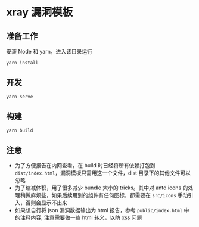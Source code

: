 # xray 漏洞模板

## 准备工作

安装 Node 和 yarn，进入该目录运行
```
yarn install
```

## 开发
```
yarn serve
```

## 构建
```
yarn build
```

## 注意

+ 为了方便报告在内网查看，在 build 时已经将所有依赖打包到 `dist/index.html`，漏洞模板只需用这一个文件，dist 目录下的其他文件可以忽略
+ 为了缩减体积，用了很多减少 bundle 大小的 tricks。其中对 antd icons 的处理稍微麻烦些，如果后续用到的组件有任何图标，都需要在 `src/icons` 手动引入，否则会显示不出来
+ 如果想自行将 json 漏洞数据输出为 html 报告，参考 `public/index.html` 中的注释内容, 注意需要做一些 html 转义，以防 xss 问题
